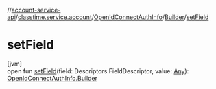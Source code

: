 //[account-service-api](../../../../index.md)/[classtime.service.account](../../index.md)/[OpenIdConnectAuthInfo](../index.md)/[Builder](index.md)/[setField](set-field.md)

# setField

[jvm]\
open fun [setField](set-field.md)(field: Descriptors.FieldDescriptor, value: [Any](https://kotlinlang.org/api/latest/jvm/stdlib/kotlin/-any/index.html)): [OpenIdConnectAuthInfo.Builder](index.md)
